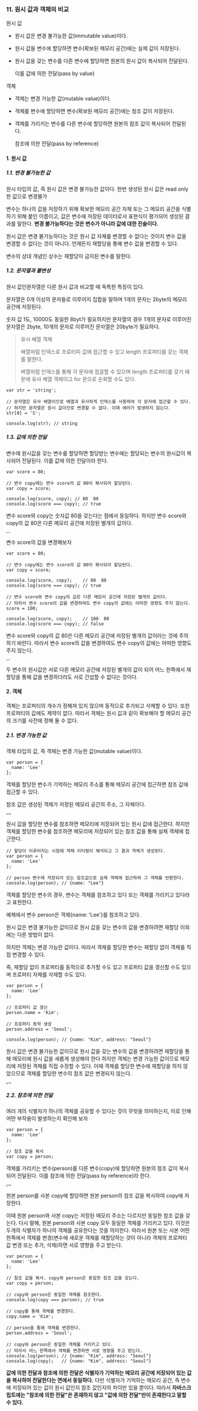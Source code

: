 ### 11. 원시 값과 객체의 비교

원시 값

- 원시 값은 변경 불가능한  값(immutable value)이다. 

- 원시 값을 변수에 할당하면 변수(확보된 메모리 공간)에는 실제 값이 저장된다.

- 원시 값을 갖는 변수를 다른 변수에 할당하면 원본의 원시 값이 복사되어 전달된다.

  이를 값에 의한 전달(pass by value)

객체

- 객체는 변경 가능한 값(mutable value)이다.

- 객체를 변수에 할당하면 변수(확보된 메모리 공간)에는 참조 값이 저장된다.

- 객체를 가리키는 변수를 다른 변수에 할당하면 원본의 참조 값이 복사되어 전달된다.

  참조에 의한 전달(pass by reference)



#### 1. 원시 값

##### 1.1. 변경 불가능한 값

원시 타입의 값, 즉 원시 값은 변경 불가능한 값이다. 한번 생성된 원시 값은 read only한 값으로 변경불가

변수는 하나의 값을 저장하기 위해 확보한 메모리 공간 자체 또는 그 메모리 공간을 식별하기 위해 붙인 이름이고, 값은 변수에 저장된 데이터로서 표현식이 평가되어 생성된 결과를 말한다. **변경 불가능하다는 것은 변수가 아니라 값에 대한 진술이다.**

원시 값은 변경 불가능하다는 것은 원시 값 자체를 변경할 수 없다는 것이지 변수 값을 변경할 수 없다는 것이 아니다. 언제든지 재할당을 통해 변수 값을 변경할 수 있다.

변수의 상대 개념인 상수는 재할당이 금지된 변수를 말한다.



##### 1.2. 문자열과 불변성

원시 값인문자열은 다른 원시 값과 비교할 때 독특한 특징이 있다.

문자열은 0개 이상의 문자들로 이루어지 집합을 말하며 1개의 문자는 2byte의 메모리 공간에 저장된다. 

숫자 값 1도, 10000도 동일한 8byt가 필요하지만 문자열의 경우 1개의 문자로 이루어진 문자열은 2byte, 10개의 문자로 이루어진 문자열은 20byte가 필요하다.

> 유사 배열 객체
>
> 배열처럼 인덱스로  프로터피 값에 접근할 수 있고 length 프로퍼티를 갖는 객체를 말한다.
>
> 벼열처럼 인덱스를 통해 각 문자에 접글할 수 있으며 length 프로퍼티를 갖기 때문에 유사 배열 객체이고 for 문으로 순회할 수도 있다.

```
var str = 'string';

// 문자열은 유사 배열이므로 배열과 유사하게 인덱스를 사용하여 각 문자에 접근할 수 있다.
// 하지만 문자열은 원시 값이므로 변경할 수 없다. 이때 에러가 발생하지 않는다.
str[0] = 'S';

console.log(str); // string
```





##### 1.3. 값에 의한 전달

변수에 원시값을 갖는 변수를 할당하면 할당받는 변수에는 할당되는 변수의 원시값이 복사되어 전달된다. 이를 값에 의한 전달이라 한다.

```
var score = 80;

// 변수 copy에는 변수 score의 값 80이 복사되어 할당된다.
var copy = score;

console.log(score, copy); // 80  80
console.log(score === copy); // true
```

변수 score와 copy는 숫자값 80을 갖는다는 점에서 동일하다. 하지만 변수 score와 copy의 값 80은 다른 메모리 공간에 저장된 별개의 값이다.

<img src="https://poiemaweb.com/assets/fs-images/11-3.png" alt="img" style="zoom: 25%;" />

변수 score의 값을 변경해보자

```
var score = 80;

// 변수 copy에는 변수 score의 값 80이 복사되어 할당된다.
var copy = score;

console.log(score, copy);    // 80  80
console.log(score === copy); // true

// 변수 score와 변수 copy의 값은 다른 메모리 공간에 저장된 별개의 값이다.
// 따라서 변수 score의 값을 변경하여도 변수 copy의 값에는 어떠한 영향도 주지 않는다.
score = 100;

console.log(score, copy);    // 100  80
console.log(score === copy); // false
```

변수 score와 copy의 값 80은 다른 메모리 공간에 저장된 별개의 값이라는 것에 주의하기 바란다. 따라서 변수 score의 값을 변경하여도 변수 copy의 값에는 어떠한 영향도 주지 않는다.

<img src="https://poiemaweb.com/assets/fs-images/11-4.png" alt="img" style="zoom:25%;" />

두 변수의 원시값은 서로 다른 메모리 공간에 저장된 별개의 값이 되어 어느 한쪽에서 재할당을 통해 값을 변경하더라도 서로 간섭할 수 없다는 것이다.



#### 2. 객체

객체는 프로퍼티의 개수가 정해져 있지 않으며 동적으로 추가되고 삭제할 수 있다. 또한 프로퍼티의 값에도 제약이 없다. 따라서 객체는 원시 값과 같이 확보해야 할 메모리 공간의 크기를 사전에 정해 둘 수 없다.



##### 2.1. 변경 가능한 값

객체 타입의 값, 즉 객체는 변경 가능한 값(mutable value)이다.

```
var person = {
  name: 'Lee'
};
```

객체를 할당한 변수가 기억하는 메모리 주소를 통해 메모리 공간에 접근하면 참조 값에 접근할 수 있다.

참조 값은 생성된 객체가 저장된 메모리 공간의 주소, 그 자체이다.

<img src="https://poiemaweb.com/assets/fs-images/11-7.png" alt="img" style="zoom:33%;" />



원시 값을 할당한 변수를 참조하면 메모리에 저장되어 있는 원시 값에 접근한다. 하지만 객체를 할당한 변수를 참조하면 메모리에 저장되어 있는 참조 값을 통해 실체 객체에 접근한다.



```
// 할당이 이루어지는 시점에 객체 리터럴이 해석되고 그 결과 객체가 생성된다.
var person = {
  name: 'Lee'
};

// person 변수에 저장되어 있는 참조값으로 실제 객체에 접근하여 그 객체를 반환한다.
console.log(person); // {name: "Lee"}
```

객체를 할당한 변수의 경우, 변수는 객체를 참조하고 있다 또는 객체를 가리키고 있다라고 표현한다.

예제에서 변수 person은 객체{name: 'Lee'}를 참조하고 있다.



원시 값은 변경 불가능한 값이므로 원시 값을 갖는 변수의 값을 변경하려면 재할당 이외에는 다른 방법이 없다.

하지만 객체는 변경 가능한 값이다. 따라서 객체를 할당한 변수는 재할당 없이 객체를 직접 변경할 수 있다.

즉, 재할당 없이 프로퍼티를 동적으로 추가할 수도 있고 프로퍼티 값을 갱신할 수도 있으며 프로퍼티 자체를 삭제할 수도 있다.



```
var person = {
  name: 'Lee'
};

// 프로퍼티 값 갱신
person.name = 'Kim';

// 프로퍼티 동적 생성
person.address = 'Seoul';

console.log(person); // {name: "Kim", address: "Seoul"}
```

원시 값은 변경 불가능한 값이므로 원시 값을 갖는 변수의 값을 변경하려면 재할당을 통해 메모리에 원시 값을 새롭게 생성해야 한다 하지만 객체는 변경 가능한 값이므로 메모리에 저장된 객체를 직접 수정할 수 있다. 이때 객체를 할당한 변수에 재할당을 하지 않았으므로 객체를 할당한 변수의 참조 값은 변경되지 않는다.

<img src="https://poiemaweb.com/assets/fs-images/11-8.png" alt="img" style="zoom: 33%;" />



##### 2.2. 참조에 의한 전달

여러 개의 식별자가 하나의 객체를 공유할 수 있다는 것이 무엇을 의미하는지, 이로 인해 어떤 부작용이 발생하는지 확인해 보자

```
var person = {
  name: 'Lee'
};

// 참조 값을 복사
var copy = person;
```

객체를 가리키는 변수(person)를 다른 변수(copy)에 할당하면 원본의 참조 값이 복사되어 전달된다. 이를 참조에 의한 전달(pass by reference)라 한다.

<img src="https://poiemaweb.com/assets/fs-images/11-9.png" alt="img" style="zoom:33%;" />



원본 person를 사본 copy에 할당하면 원본 person의 참조 값을 복사하여 copy에 저장한다.

이때 원본 person와 사본 copy는 저장된 메모리 주소는 다르지만 동일한 참조 값을 갖는다. 다시 말해, 원본 person와 사본 copy 모두 동일한 객체를 가리키고 있다. 이것은 두개의 식별자가 하나의 객체를 공유한다는 것을 의미한다. 따라서 원본 또는 사본 어떤 한쪽에서 객체를 변경(변수에 새로운 객체를 재할당하는 것이 아니라 객체의 프로퍼티 값 변경 또는 추가, 삭제)하면 서로 영향을 주고 받는다.

```
var person = {
  name: 'Lee'
};

// 참조 값을 복사. copy와 person은 동일한 참조 값을 갖는다.
var copy = person;

// copy와 person은 동일한 객체를 참조한다.
console.log(copy === person); // true

// copy를 통해 객체를 변경한다.
copy.name = 'Kim';

// person을 통해 객체를 변경한다.
person.address = 'Seoul';

// copy와 person은 동일한 객체를 가리키고 있다.
// 따라서 어느 한쪽에서 객체를 변경하면 서로 영향을 주고 받는다.
console.log(person); // {name: "Kim", address: "Seoul"}
console.log(copy);   // {name: "Kim", address: "Seoul"}
```

**값에 의한 전달과 참조에 의한 전달은 식별자가 기억하는 메모리 공간에 저장되어 있는 값을 복사하여 전달한다는 면에서 동일하다.** 다만 식별자가 기억하는 메모리 공간, 즉 변수에 저장되어 있는 값이 원시 값인지 참조 값인지의 차이만 있을 뿐이다. 따라서 **자바스크립트에는 "참조에 의한 전달"은 존재하지 않고 "값에 의한 전달"만이 존재한다고 말할 수 있다.**


